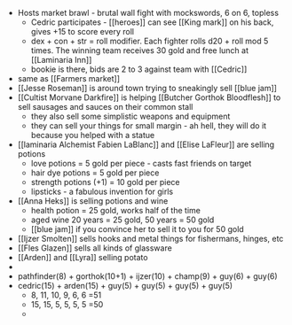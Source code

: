 - Hosts market brawl - brutal wall fight with mockswords, 6 on 6, topless
	- Cedric participates - [[heroes]] can see [[King mark]] on his back, gives +15 to score every roll
	- dex + con + str = roll modifier. Each fighter rolls d20 + roll mod 5 times. The winning team receives 30 gold and free lunch at [[Laminaria Inn]]
	- bookie is there, bids are 2 to 3 against team with [[Cedric]]
- same as [[Farmers market]]
- [[Jesse Roseman]] is around town trying to sneakingly sell [[blue jam]]
- [[Cultist Morvane Darkfire]] is helping [[Butcher Gorthok Bloodflesh]] to sell sausages and sauces on their common stall
	- they also sell some simplistic weapons and equipment
	- they can sell your things for small margin - ah hell, they will do it because you helped with a statue
- [[laminaria Alchemist Fabien LaBlanc]] and [[Elise LaFleur]] are selling potions
	- love potions = 5 gold per piece - casts fast friends on target
	- hair dye potions = 5 gold per piece
	- strength potions (+1) = 10 gold per piece
	- lipsticks - a fabulous invention for girls
- [[Anna Heks]] is selling potions and wine
	- health potion = 25 gold, works half of the time
	- aged wine 20 years = 25 gold, 50 years = 50 gold
	- [[blue jam]] if you convince her to sell it to you for 50 gold
- [[Ijzer Smolten]] sells hooks and metal things for fishermans, hinges, etc
- [[Fles Glazen]] sells all kinds of glassware
- [[Arden]] and [[Lyra]] selling potato
-
- pathfinder(8) + gorthok(10+1) + ijzer(10) + champ(9) + guy(6) + guy(6)
- cedric(15)      +     arden(15) + guy(5) + guy(5) + guy(5) + guy(5)
	- 8, 11, 10, 9, 6, 6  =51
	- 15, 15, 5, 5, 5, 5 =50
	-